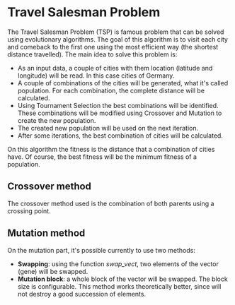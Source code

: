 # Travel Salesman Problem
The Travel Salesman Problem (TSP) is famous problem that can be solved using evolutionary
algorithms. The goal of this algorithm is to visit each city and comeback to the first one
using the most efficient way (the shortest distance travelled). The main idea to solve this
problem is:

* As an input data, a couple of cities with them location (latitude and longitude) will be
  read. In this case cities of Germany.
* A couple of combinations of the cities will be generated, what it's called population.
  For each combination, the complete distance will be calculated.
* Using Tournament Selection the best combinations will be identified. These combinations will
  be modified using Crossover and Mutation to create the new population.
* The created new population will be used on the next iteration.
* After some iterations, the best combination of cities will be calculated.

On this algorithm the fitness is the distance that a combination of cities have.
Of course, the best fitness will be the minimum fitness of a population.

## Crossover method
The crossover method used is the combination of both parents using a crossing
point.

## Mutation method
On the mutation part, it's possible currently to use two methods:

* **Swapping**: using the function *swap_vect*, two elements of the vector (gene) will be
  swapped.
* **Mutation block**: a whole block of the vector will be swapped. The block size is
  configurable. This method works theoretically better, since will not destroy a
  good succession of elements.
